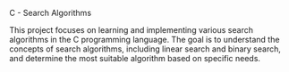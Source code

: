 C - Search Algorithms

This project focuses on learning and implementing various search algorithms in the C programming language. The goal is to understand the concepts of search algorithms, including linear search and binary search, and determine the most suitable algorithm based on specific needs.
